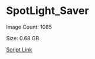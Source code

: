 # SpotLight_Saver

Image Count: 1085

Size: 0.68 GB

[Script Link](https://github.com/liuyal/Archive/blob/master/Python/Utilities/Miscellaneous/spotlight_saver.py)